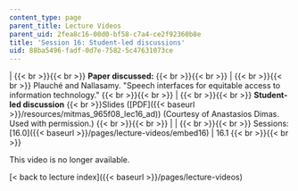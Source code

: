 ```yaml
---
content_type: page
parent_title: Lecture Videos
parent_uid: 2fea8c16-00d0-bf58-c7a4-ce2f92360b8e
title: 'Session 16: Student-led discussions'
uid: 88ba5496-fadf-0d7e-7582-5c47631073ce
---
```


|  {{< br >}}{{< br >}} **Paper discussed:** {{< br >}}{{< br >}}  |  {{< br >}}{{< br >}} Plauché and Nallasamy. "Speech interfaces for equitable access to information technology." {{< br >}}{{< br >}}  |  {{< br >}}{{< br >}} **Student-led discussion**  {{< br >}}Slides ([PDF]({{< baseurl >}}/resources/mitmas_965f08_lec16_ad)) (Courtesy of Anastasios Dimas. Used with permission.) {{< br >}}{{< br >}}  |
|  {{< br >}}{{< br >}} Sessions: [16.0]({{< baseurl >}}/pages/lecture-videos/embed16) &#124; 16.1 {{< br >}}{{< br >}}  

This video is no longer available.

[< back to lecture index]({{< baseurl >}}/pages/lecture-videos)